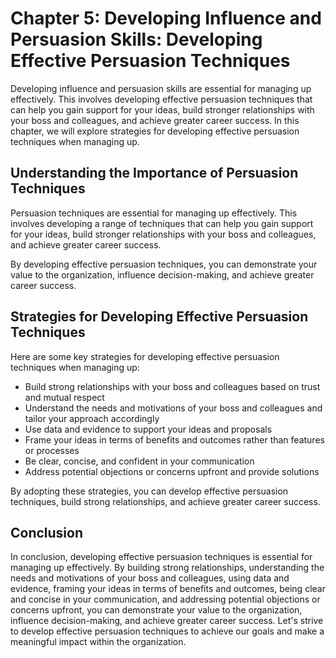 Chapter 5: Developing Influence and Persuasion Skills: Developing Effective Persuasion Techniques
=================================================================================================

Developing influence and persuasion skills are essential for managing up effectively. This involves developing effective persuasion techniques that can help you gain support for your ideas, build stronger relationships with your boss and colleagues, and achieve greater career success. In this chapter, we will explore strategies for developing effective persuasion techniques when managing up.

Understanding the Importance of Persuasion Techniques
-----------------------------------------------------

Persuasion techniques are essential for managing up effectively. This involves developing a range of techniques that can help you gain support for your ideas, build stronger relationships with your boss and colleagues, and achieve greater career success.

By developing effective persuasion techniques, you can demonstrate your value to the organization, influence decision-making, and achieve greater career success.

Strategies for Developing Effective Persuasion Techniques
---------------------------------------------------------

Here are some key strategies for developing effective persuasion techniques when managing up:

* Build strong relationships with your boss and colleagues based on trust and mutual respect
* Understand the needs and motivations of your boss and colleagues and tailor your approach accordingly
* Use data and evidence to support your ideas and proposals
* Frame your ideas in terms of benefits and outcomes rather than features or processes
* Be clear, concise, and confident in your communication
* Address potential objections or concerns upfront and provide solutions

By adopting these strategies, you can develop effective persuasion techniques, build strong relationships, and achieve greater career success.

Conclusion
----------

In conclusion, developing effective persuasion techniques is essential for managing up effectively. By building strong relationships, understanding the needs and motivations of your boss and colleagues, using data and evidence, framing your ideas in terms of benefits and outcomes, being clear and concise in your communication, and addressing potential objections or concerns upfront, you can demonstrate your value to the organization, influence decision-making, and achieve greater career success. Let's strive to develop effective persuasion techniques to achieve our goals and make a meaningful impact within the organization.
